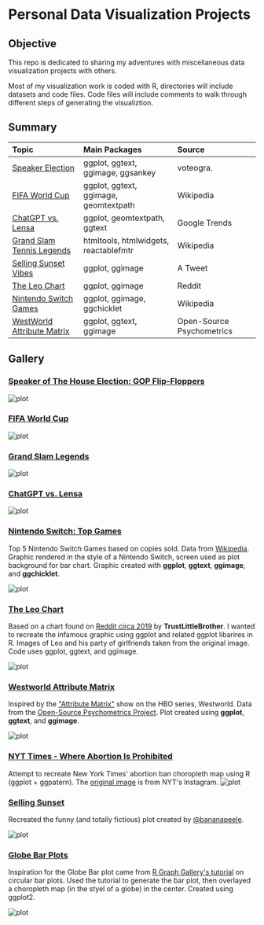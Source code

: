 # Personal Data Visualization Projects


## Objective
This repo is dedicated to sharing my adventures with miscellaneous data visualization projects with others.

Most of my visualization work is coded with R, directories will include datasets and code files. Code files will include comments to walk through different steps of generating the visualiztion.

## Summary

| **Topic**                                  | **Main Packages**                     | **Source**                |
|:-------------------------------------------|:--------------------------------------|:--------------------------|
| [Speaker Election](./soth-election)        | ggplot, ggtext, ggimage, ggsankey     | voteogra.                 |
| [FIFA World Cup](./fifa-world-cup)         | ggplot, ggtext, ggimage, geomtextpath | Wikipedia                 |
| [ChatGPT vs. Lensa](./chat-gpt)            | ggplot, geomtextpath, ggtext          | Google Trends             |
| [Grand Slam Tennis Legends](./tennis)      | htmltools, htmlwidgets, reactablefmtr | Wikipedia                 |
| [Selling Sunset Vibes](./selling-sunset)   | ggplot, ggimage                       | A Tweet                   |
| [The Leo Chart](./dicaprio-gfs)            | ggplot, ggimage                       | Reddit                    |
| [Nintendo Switch Games](./nintendo-switch) | ggplot, ggimage, ggchicklet           | Wikipedia                 |
| [WestWorld Attribute Matrix](./westworld)  | ggplot, ggtext, ggimage               | Open-Source Psychometrics |

## Gallery

### [Speaker of The House Election: GOP Flip-Floppers](./soth-election)

![plot](./soth-election/plot/soth-election.png)

### [FIFA World Cup](./fifa-world-cup/fifa-world-cup.R)

![plot](./fifa-world-cup/fifa.png)

### [Grand Slam Legends](./tennis/womens-tennis.R)

![plot](./tennis/womens-tennis.png)

### [ChatGPT vs. Lensa](./chatgpt-lensa/chatgpt-lensa.R)

![plot](./chatgpt-lensa/chatgpt-lensa.png)

### [Nintendo Switch: Top Games](https://github.com/tashapiro/tanya-data-viz/blob/main/nintendo-switch/code/nintendo-switch.R)

Top 5 Nintendo Switch Games based on copies sold. Data from [Wikipedia](https://en.wikipedia.org/wiki/List_of_best-selling_Nintendo_Switch_video_games). Graphic rendered in the style of a Nintendo Switch, screen used as plot background for bar chart. Graphic created with **ggplot**, **ggtext**, **ggimage**, and **ggchicklet**.

![plot](./nintendo-switch/plot/switch.png)

### [The Leo Chart](https://github.com/tashapiro/tanya-data-viz/blob/main/dicaprio-gfs/dicaprio-gfs.R)

Based on a chart found on [Reddit circa 2019](https://www.insider.com/leonardo-dicaprio-girlfriends-reddit-chart-2019-3) by **TrustLittleBrother**. I wanted to recreate the infamous graphic using ggplot and related ggplot libarires in R. Images of Leo and his party of girlfriends taken from the original image. Code uses ggplot, ggtext, and ggimage.

![plot](./dicaprio-gfs/plot/dicaprio-gfs.png)

### [Westworld Attribute Matrix](https://github.com/tashapiro/tanya-data-viz/blob/main/westworld/code/ww-radar-plot.R)
Inspired by the ["Attribute Matrix"](https://wwrp.fandom.com/wiki/Attribute_Matrix) show on the HBO series, Westworld. Data from the [Open-Source Psychometrics Project](https://openpsychometrics.org/). Plot created using **ggplot**, **ggtext**, and **ggimage**. 

![plot](./westworld/plots/westworld-radar-plot.png)

### [NYT Times - Where Abortion Is Prohibited](https://github.com/tashapiro/tanya-data-viz/tree/main/nyt-abortion-map)
Attempt to recreate New York Times' abortion ban choropleth map using R (ggplot + ggpatern). The [original image](https://www.instagram.com/p/Cf1-6ifuGfR/) is from NYT's Instagram.
![plot](./nyt-abortion-map/recreated-nyt-map.jpeg)

### [Selling Sunset](https://github.com/tashapiro/tanya-data-viz/blob/main/selling-sunset/selling-sunset.R)
Recreated the funny (and totally fictious) plot created by [@bananapeele](https://twitter.com/bananapeele/status/1517987473837674501?s=20&t=nIAvx3gUHxyEAMogmJUOdg).
&nbsp;

![plot](./selling-sunset/selling_sunset.png)

### [Globe Bar Plots](https://github.com/tashapiro/tanya-data-viz/tree/main/globe-bar-plot)

Inspiration for the Globe Bar plot came from [R Graph Gallery's tutorial](https://www.r-graph-gallery.com/circular-barplot.html) on circular bar plots. Used the tutorial to generate the bar plot, then overlayed a choropleth map (in the styel of a globe) in the center. Created using ggplot2.

![plot](./globe-bar-plot/africa_marriage.jpeg)



